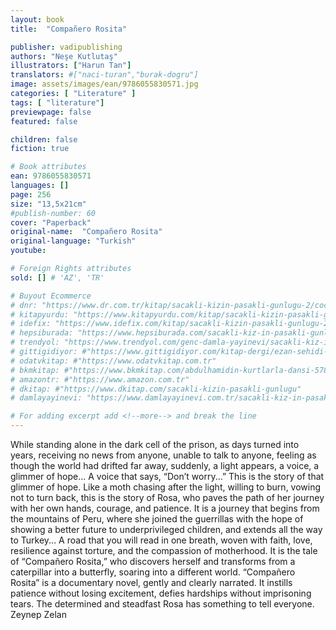 ```yaml
---
layout: book
title:  "Compañero Rosita"

publisher: vadipublishing
authors: "Neşe Kutlutaş"
illustrators: ["Harun Tan"]
translators: #["naci-turan","burak-dogru"]
image: assets/images/ean/9786055830571.jpg
categories: [ "Literature" ]
tags: [ "literature"]
previewpage: false
featured: false

children: false
fiction: true

# Book attributes
ean: 9786055830571
languages: []
page: 256
size: "13,5x21cm"
#publish-number: 60
cover: "Paperback"
original-name:  "Compañero Rosita"
original-language: "Turkish"
youtube:

# Foreign Rights attributes
sold: [] # 'AZ', 'TR'

# Buyout Ecommerce
# dnr: "https://www.dr.com.tr/kitap/sacakli-kizin-pasakli-gunlugu-2/cocuk-ve-genclik/genclik-10-yas/roman-oyku/urunno=0001893059001"
# kitapyurdu: "https://www.kitapyurdu.com/kitap/sacakli-kizin-pasakli-gunlugu-2-/560122.html&filter_name=Sa%C3%A7akl%C4%B1+K%C4%B1z%27%C4%B1n+Pasakl%C4%B1+G%C3%BCnl%C3%BC%C4%9F%C3%BC+2"
# idefix: "https://www.idefix.com/kitap/sacakli-kizin-pasakli-gunlugu-2/cocuk-ve-genclik/genclik-10-yas/roman-oyku/urunno=0001893059001"
# hepsiburada: "https://www.hepsiburada.com/sacakli-kiz-in-pasakli-gunlugu-2-damla-yayinevi-p-HBV000012ER86"
# trendyol: "https://www.trendyol.com/genc-damla-yayinevi/sacakli-kiz-in-pasakli-gunlugu-2-p-54825777"
# gittigidiyor: #"https://www.gittigidiyor.com/kitap-dergi/ezan-sehidi-adnan-menderes_pdp_732728793"
# odatvkitap: #"https://www.odatvkitap.com.tr"
# bkmkitap: #"https://www.bkmkitap.com/abdulhamidin-kurtlarla-dansi-578226"
# amazontr: #"https://www.amazon.com.tr"
# dkitap: #"https://www.dkitap.com/sacakli-kizin-pasakli-gunlugu"
# damlayayinevi: "https://www.damlayayinevi.com.tr/sacakli-kiz-in-pasakli-gunlugu-2-bu-iste-bi-terslik-var"

# For adding excerpt add <!--more--> and break the line
---
```

While standing alone in the dark cell of the prison, as days turned into years, receiving no news
from anyone, unable to talk to anyone, feeling as
though the world had drifted far away, suddenly, a
light appears, a voice, a glimmer of hope... A voice
that says, “Don’t worry...” This is the story of that
glimmer of hope.
Like a moth chasing after the light, willing to
burn, vowing not to turn back, this is the story of
Rosa, who paves the path of her journey with her
own hands, courage, and patience. It is a journey
that begins from the mountains of Peru, where
she joined the guerrillas with the hope of showing
a better future to underprivileged children, and
extends all the way to Turkey... A road that you will
read in one breath, woven with faith, love, resilience against torture, and the compassion of motherhood. It is the tale of “Compañero Rosita,” who
discovers herself and transforms from a caterpillar
into a butterfly, soaring into a different world.
“Compañero Rosita” is a documentary novel, gently and clearly narrated. It instills patience without
losing excitement, defies hardships without imprisoning tears. The determined and steadfast Rosa
has something to tell everyone.
Zeynep Zelan
<!--more--> 

